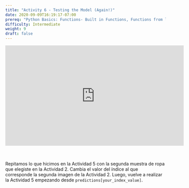 ```yaml
---
title: "Activity 6 - Testing the Model (Again!)"
date: 2020-09-09T16:19:17-07:00
prereq: "Python Basics: Functions- Built in Functions, Functions from libraries; Data Types- Strings, Numbers, Reading from Console; Data Structures- Lists"
difficulty: Intermediate
weight: 9
draft: false
---
```


<iframe width="560" height="315" src="https://www.youtube.com/embed/ElewU8oG-nA" frameborder="0" allow="accelerometer; autoplay; encrypted-media; gyroscope; picture-in-picture" allowfullscreen></iframe>
<br />
<br />
<br />

Repitamos lo que hicimos en la Actividad 5 con la segunda muestra de ropa que elegiste en la Actividad 2. Cambia el valor del índice al que corresponde la segunda imagen de la Actividad 2. Luego, vuelve a realizar la Actividad 5 empezando desde `predictions[your_index_value]`.